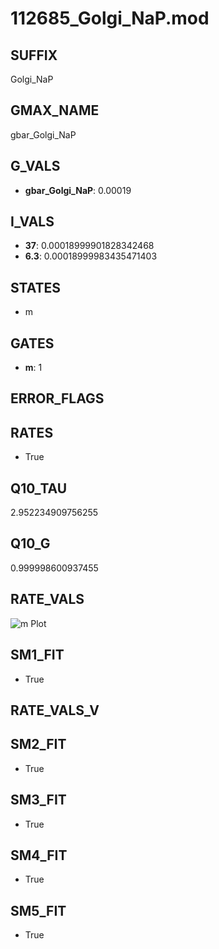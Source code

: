 # 112685_Golgi_NaP.mod

## SUFFIX

Golgi_NaP

## GMAX_NAME

gbar_Golgi_NaP

## G_VALS

- **gbar_Golgi_NaP**: 0.00019

## I_VALS

- **37**: 0.00018999901828342468
- **6.3**: 0.00018999983435471403

## STATES

- m

## GATES

- **m**: 1

## ERROR_FLAGS


## RATES

- True

## Q10_TAU

2.952234909756255

## Q10_G

0.999998600937455

## RATE_VALS

![m Plot](/Users/pbozelos/Dropbox/icg-Chai-Panos/supermodels/output_markdown_files/Na/112685_Golgi_NaP.mod/images/m.png)

## SM1_FIT

- True

## RATE_VALS_V

## SM2_FIT

- True

## SM3_FIT

- True

## SM4_FIT

- True

## SM5_FIT

- True

